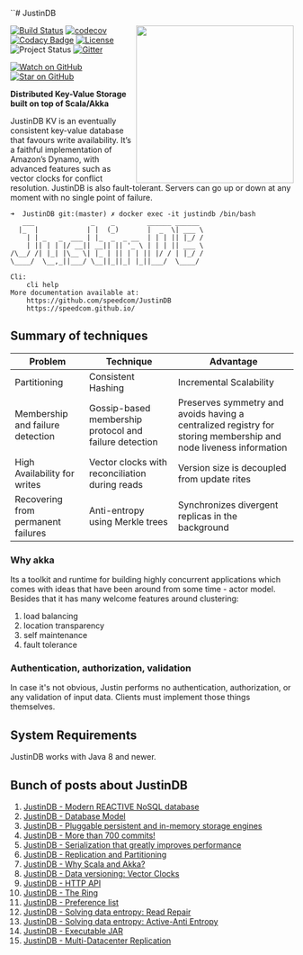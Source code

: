 ``# JustinDB

<img src="https://github.com/justin-db/JustinDB/blob/master/logo.png" align="right" width="280" />

[![Build Status](https://travis-ci.org/justin-db/JustinDB.svg?branch=master)](https://travis-ci.org/justin-db/JustinDB)
[![codecov](https://codecov.io/gh/justin-db/JustinDB/branch/master/graph/badge.svg)](https://codecov.io/gh/justin-db/JustinDB)
[![Codacy Badge](https://api.codacy.com/project/badge/grade/f5f10352c6e74aa99d0f996cf0a77124)](https://www.codacy.com/app/mateusz-maciaszekhpc/JustinDB)
[![License](http://img.shields.io/:license-Apache%202-red.svg)](http://www.apache.org/licenses/LICENSE-2.0.txt)
![Project Status](https://img.shields.io/badge/status-beta-yellow.svg)
[![Gitter](https://img.shields.io/badge/gitter-join%20chat-brightgreen.svg)](https://gitter.im/justin-db/Lobby)

[![Watch on GitHub](https://img.shields.io/github/watchers/justin-db/JustinDB.svg?style=social)](https://github.com/justin-db/JustinDB/watchers)
[![Star on GitHub](https://img.shields.io/github/stars/justin-db/JustinDB.svg?style=social)](https://github.com/justin-db/JustinDB/stargazers)

**Distributed Key-Value Storage built on top of Scala/Akka**

JustinDB KV is an eventually consistent key-value database that favours write availability.
It’s a faithful implementation of Amazon’s Dynamo, with advanced features such as vector clocks for conflict resolution.
JustinDB is also fault-tolerant. Servers can go up or down at any moment with no single point of failure.

```
➜  JustinDB git:(master) ✗ docker exec -it justindb /bin/bash
   ___              _    _        ______ ______
  |_  |            | |  (_)       |  _  \| ___ \
    | | _   _  ___ | |_  _  _ __  | | | || |_/ /
    | || | | |/ __|| __|| || '_ \ | | | || ___ \
/\__/ /| |_| |\__ \| |_ | || | | || |/ / | |_/ /
\____/  \__,_||___/ \__||_||_| |_||___/  \____/

Cli:
    cli help
More documentation available at:
    https://github.com/speedcom/JustinDB
    https://speedcom.github.io/
```

## Summary of techniques

| Problem | Technique  | Advantage  |
|---------|------------|------------|
|Partitioning                      |Consistent Hashing                                    |Incremental Scalability|
|Membership and failure detection  |Gossip-based membership protocol and failure detection|Preserves symmetry and avoids having a centralized registry for storing membership and node liveness information|
|High Availability for writes      |Vector clocks with reconciliation during reads        |Version size is decoupled from update rites|
|Recovering from permanent failures|Anti-entropy using Merkle trees                       |Synchronizes divergent replicas in the background|

### Why akka
Its a toolkit and runtime for building highly concurrent applications which comes
with ideas that have been around from some time - actor model.
Besides that it has many welcome features around clustering:

1. load balancing
2. location transparency
3. self maintenance
4. fault tolerance

### Authentication, authorization, validation

In case it's not obvious, Justin performs no authentication, authorization, or any validation of input data. Clients must implement those things themselves.

## System Requirements
JustinDB works with Java 8 and newer.

## Bunch of posts about JustinDB
1. [JustinDB - Modern REACTIVE NoSQL database](http://speedcom.github.io/dsp2017/2017/03/14/justindb-modern-reactive-nosql-database.html)
2. [JustinDB - Database Model](http://speedcom.github.io/dsp2017/2017/03/17/justindb-database-model.html)
3. [JustinDB - Pluggable persistent and in-memory storage engines](http://speedcom.github.io/dsp2017/2017/03/24/justindb-support-for-pluggable-persistent-and-in-memory-storage-engines.html)
4. [JustinDB - More than 700 commits!](http://speedcom.github.io/dsp2017/2017/04/03/justindb-more-than-seven-hundred-commits.html)
5. [JustinDB - Serialization that greatly improves performance](http://speedcom.github.io/dsp2017/2017/04/08/justindb-serilization-that-greatly-improves-performance.html)
6. [JustinDB - Replication and Partitioning](http://speedcom.github.io/dsp2017/2017/04/13/justindb-replication-and-partitioning.html)
7. [JustinDB - Why Scala and Akka?](http://speedcom.github.io/dsp2017/2017/04/15/justindb-why-scala-and-akka.html)
8. [JustinDB - Data versioning: Vector Clocks](http://speedcom.github.io/dsp2017/2017/04/21/justindb-data-versioning.html)
9. [JustinDB - HTTP API](http://speedcom.github.io/dsp2017/2017/04/30/justindb-http-api.html)
10. [JustinDB - The Ring](http://speedcom.github.io/dsp2017/2017/05/06/justindb-ring.html)
11. [JustinDB - Preference list](http://speedcom.github.io/dsp2017/2017/05/07/justindb-preference-list.html)
12. [JustinDB - Solving data entropy: Read Repair](http://speedcom.github.io/dsp2017/2017/05/13/justindb-read-repair.html)
13. [JustinDB - Solving data entropy: Active-Anti Entropy](http://speedcom.github.io/dsp2017/2017/05/14/justindb-active-anti-entropy.html)
14. [JustinDB - Executable JAR](http://speedcom.github.io/dsp2017/2017/05/20/justindb-executable-jar.html)
15. [JustinDB - Multi-Datacenter Replication](http://speedcom.github.io/2017/07/09/justindb-multi-datacenter-replication.html)
